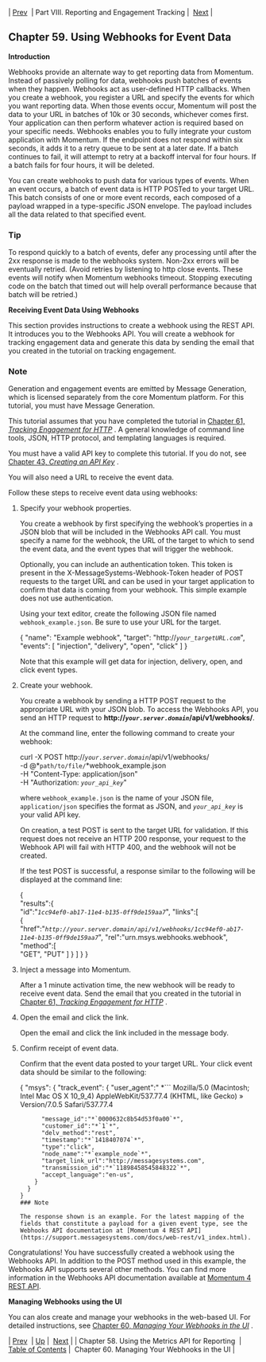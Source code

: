 | [Prev](reporting_metrics)  | Part VIII. Reporting and Engagement Tracking |  [Next](web-ui.webhooks) |

## Chapter 59. Using Webhooks for Event Data

**Introduction**

Webhooks provide an alternate way to get reporting data from Momentum. Instead of passively polling for data, webhooks push batches of events when they happen. Webhooks act as user-defined HTTP callbacks. When you create a webhook, you register a URL and specify the events for which you want reporting data. When those events occur, Momentum will post the data to your URL in batches of 10k or 30 seconds, whichever comes first. Your application can then perform whatever action is required based on your specific needs. Webhooks enables you to fully integrate your custom application with Momentum. If the endpoint does not respond within six seconds, it adds it to a retry queue to be sent at a later date. If a batch continues to fail, it will attempt to retry at a backoff interval for four hours. If a batch fails for four hours, it will be deleted.

You can create webhooks to push data for various types of events. When an event occurs, a batch of event data is HTTP POSTed to your target URL. This batch consists of one or more event records, each composed of a payload wrapped in a type-specific JSON envelope. The payload includes all the data related to that specified event.

### Tip

To respond quickly to a batch of events, defer any processing until after the 2xx response is made to the webhooks system. Non-2xx errors will be eventually retried. (Avoid retries by listening to http close events. These events will notify when Momentum webhooks timeout. Stopping executing code on the batch that timed out will help overall performance because that batch will be retried.)

**Receiving Event Data Using Webhooks** 

This section provides instructions to create a webhook using the REST API. It introduces you to the Webhooks API. You will create a webhook for tracking engagement data and generate this data by sending the email that you created in the tutorial on tracking engagement.

### Note

Generation and engagement events are emitted by Message Generation, which is licensed separately from the core Momentum platform. For this tutorial, you must have Message Generation.

This tutorial assumes that you have completed the tutorial in [Chapter 61, *Tracking Engagement for HTTP*](engagement_tracking_http "Chapter 61. Tracking Engagement for HTTP") . A general knowledge of command line tools, JSON, HTTP protocol, and templating languages is required.

You must have a valid API key to complete this tutorial. If you do not, see [Chapter 43, *Creating an API Key*](create_apikey "Chapter 43. Creating an API Key") .

You will also need a URL to receive the event data.

Follow these steps to receive event data using webhooks:

1.  Specify your webhook properties.

    You create a webhook by first specifying the webhook’s properties in a JSON blob that will be included in the Webhooks API call. You must specify a name for the webhook, the URL of the target to which to send the event data, and the event types that will trigger the webhook.

    Optionally, you can include an authentication token. This token is present in the X-MessageSystems-Webhook-Token header of POST requests to the target URL and can be used in your target application to confirm that data is coming from your webhook. This simple example does not use authentication.

    Using your text editor, create the following JSON file named `webhook_example.json`. Be sure to use your URL for the target.

    {
      "name": "Example webhook",
      "target": "http://*`your_targetURL.com`*",
      "events": [
        "injection",
        "delivery",
        "open",
        "click"
      ]
    }

    Note that this example will get data for injection, delivery, open, and click event types.

2.  Create your webhook.

    You create a webhook by sending a HTTP POST request to the appropriate URL with your JSON blob. To access the Webhooks API, you send an HTTP request to **http://*`your.server.domain`*/api/v1/webhooks/**.

    At the command line, enter the following command to create your webhook:

    curl -X POST http://*`your.server.domain`*/api/v1/webhooks/ \
    -d @*`path/to/file/`*webhook_example.json \
    -H "Content-Type: application/json" \
    -H "Authorization: *`your_api_key`*"

    where `webhook_example.json` is the name of your JSON file, `application/json` specifies the format as JSON, and *`your_api_key`* is your valid API key.

    On creation, a test POST is sent to the target URL for validation. If this request does not receive an HTTP 200 response, your request to the Webhook API will fail with HTTP 400, and the webhook will not be created.

    If the test POST is successful, a response similar to the following will be displayed at the command line:

    {  
       "results":{  
          "id":"*`1cc94ef0-ab17-11e4-b135-0ff9de159aa7`*",
          "links":[  
             {  
                "href":"*`http://your.server.domain/api/v1/webhooks/1cc94ef0-ab17-11e4-b135-0ff9de159aa7`*",
                "rel":"urn.msys.webhooks.webhook",
                "method":[  
                   "GET",
                   "PUT"
                ]
             }
          ]
       }
    }
3.  Inject a message into Momentum.

    After a 1 minute activation time, the new webhook will be ready to receive event data. Send the email that you created in the tutorial in [Chapter 61, *Tracking Engagement for HTTP*](engagement_tracking_http "Chapter 61. Tracking Engagement for HTTP") .

4.  Open the email and click the link.

    Open the email and click the link included in the message body.

5.  Confirm receipt of event data.

    Confirm that the event data posted to your target URL. Your click event data should be similar to the following:

    {
     "msys": {
      "track_event": {
          "user_agent":"                                                                                                                                     *```
    Mozilla/5.0 (Macintosh; Intel Mac OS X 10_9_4) AppleWebKit/537.77.4 (KHTML, like Gecko) »
            Version/7.0.5 Safari/537.77.4
    ```*                                                                                                                                     ",
          "message_id":"*`0000632c8b54d53f0a00`*",
          "customer_id":"*`1`*",
          "delv_method":"rest",
          "timestamp":"*`1418407074`*",
          "type":"click",
          "node_name":"*`example_node`*",
          "target_link_url":"http://messagesystems.com",
          "transmission_id":"*`11898458545848322`*",
          "accept_language":"en-us",
        }
      }
    }
    ### Note

    The response shown is an example. For the latest mapping of the fields that constitute a payload for a given event type, see the Webhooks API documentation at [Momentum 4 REST API](https://support.messagesystems.com/docs/web-rest/v1_index.html).

Congratulations! You have successfully created a webhook using the Webhooks API. In addition to the POST method used in this example, the Webhooks API supports several other methods. You can find more information in the Webhooks API documentation available at [Momentum 4 REST API](https://support.messagesystems.com/docs/web-rest/v1_index.html).

**Managing Webhooks using the UI** 

You can alos create and manage your webhooks in the web-based UI. For detailed instructions, see [Chapter 60, *Managing Your Webhooks in the UI*](web-ui.webhooks "Chapter 60. Managing Your Webhooks in the UI") .

| [Prev](reporting_metrics)  | [Up](p.analytics) |  [Next](web-ui.webhooks) |
| Chapter 58. Using the Metrics API for Reporting  | [Table of Contents](index) |  Chapter 60. Managing Your Webhooks in the UI |


